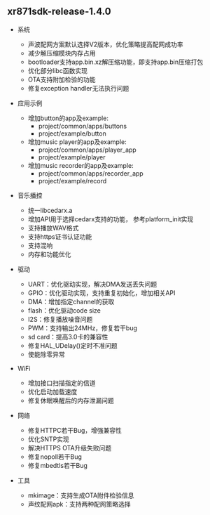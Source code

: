 
## xr871sdk-release-1.4.0
* 系统
	* 声波配网方案默认选择V2版本，优化策略提高配网成功率
	* 减少解压缩模块内存占用
	* bootloader支持app.bin.xz解压缩功能，即支持app.bin压缩打包
	* 优化部分libc函数实现
	* OTA支持附加检验的功能
	* 修复exception handler无法执行问题
* 应用示例
	* 增加button的app及example:
    	* project/common/apps/buttons
    	* project/example/button
	* 增加music player的app及example:
    	* project/common/apps/player_app
    	* project/example/player
	* 增加music recorder的app及example:
    	* project/common/apps/recorder_app
    	* project/example/record
* 音乐播控
	* 统一libcedarx.a
	* 增加API用于选择cedarx支持的功能， 参考platform_init实现
	* 支持播放WAV格式
	* 支持https证书认证功能
	* 支持混响
	* 内存和功能优化

* 驱动
	* UART：优化驱动实现，解决DMA发送丢失问题
	* GPIO：优化驱动实现，支持重复初始化，增加相关API
	* DMA：增加指定channel的获取
	* flash：优化驱动code size
	* I2S：修复播放噪音问题
	* PWM：支持输出24MHz，修复若干bug
	* sd card：提高3.0卡的兼容性
	* 修复HAL_UDelay()定时不准问题
	* 使能除零异常

* WiFi
	* 增加接口扫描指定的信道
	* 优化启动加载速度
	* 修复休眠唤醒后的内存泄漏问题

* 网络
	* 修复HTTPC若干Bug，增强兼容性
	* 优化SNTP实现
	* 解决HTTPS OTA升级失败问题
	* 修复nopoll若干Bug
	* 修复mbedtls若干Bug

* 工具
	* mkimage：支持生成OTA附件检验信息
	* 声纹配网apk：支持两种配网策略选择
